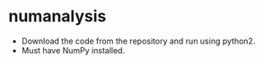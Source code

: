 # numanalysis

* Download the code from the repository and run using python2. 
* Must have NumPy installed.
